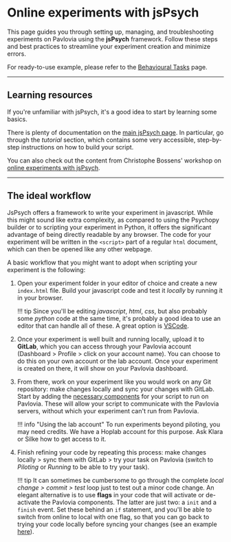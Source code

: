 # Online experiments with jsPsych

This page guides you through setting up, managing, and troubleshooting experiments on Pavlovia using the **jsPsych** framework. Follow these steps and best practices to streamline your experiment creation and minimize errors.

For ready-to-use example, please refer to the [Behavioural Tasks](../bh-tasks.md) page.

---

## Learning resources

If you're unfamiliar with jsPsych, it's a good idea to start by learning some basics. 

There is plenty of documentation on the [main jsPsych page](https://www.jspsych.org/v7/). In particular, go through the _tutorial_ section, which contains some very accessible, step-by-step instructions on how to build your script. 

You can also check out the content from Christophe Bossens' workshop on [online experiments with jsPsych](https://kuleuven.sharepoint.com/:p:/r/sites/T0005824-Hoplab/Shared%20Documents/Hoplab/Research/Behaviour/Experiment%20building/jspsych_workshop_christophe.pptx?d=w7d8cb68a430746bcb4b9bcb6ceddaf23&csf=1&web=1&e=L9FXng).

---

## The ideal workflow

JsPsych offers a framework to write your experiment in javascript. While this might sound like extra complexity, as compared to using the Psychopy builder or to scripting your experiment in Python, it offers the significant advantage of being directly readable by any browser. The code for your experiment will be written in the `<script>` part of a regular `html` document, which can then be opened like any other webpage.

A basic workflow that you might want to adopt when scripting your experiment is the following:

1. Open your experiment folder in your editor of choice and create a new `index.html` file. Build your javascript code and test it _locally_ by running it in your browser.

    !!! tip
        Since you'll be editing _javascript_, _html_, _css_, but also probably some _python_ code at the same time, it's probably a good idea to use an editor that can handle all of these. A great option is [VSCode](https://code.visualstudio.com/).

2. Once your experiment is well built and running locally, upload it to **GitLab**, which you can access through your Pavlovia account (Dashboard > Profile > click on your account name). You can choose to do this on your own account or the lab account. Once your experiment is created on there, it will show on your Pavlovia dashboard.
3. From there, work on your experiment like you would work on any Git repository: make changes locally and sync your changes with GitLab. Start by adding the [necessary components](https://pavlovia.org/docs/experiments/create-jsPsych) for your script to run on Pavlovia. These will allow your script to communicate with the Pavlovia servers, without which your experiment can't run from Pavlovia.

    !!! info "Using the lab account"
        To run experiments beyond piloting, you may need credits. We have a Hoplab account for this purpose. Ask Klara or Silke how to get access to it.

4. Finish refining your code by repeating this process: make changes locally > sync them with GitLab > try your task on Pavlovia (switch to _Piloting_ or _Running_ to be able to try your task).

    !!! tip
        It can sometimes be cumbersome to go through the complete _local change > commit > test_ loop just to test out a minor code change. An elegant alternative is to use **flags** in your code that will activate or de-activate the Pavlovia components. The latter are just two: a `init` and a `finish` event. Set these behind an `if` statement, and you'll be able to switch from online to local with one flag, so that you can go back to trying your code locally before syncing your changes (see an example [here](https://github.com/TimManiquet/mouse_tracker_template)).
